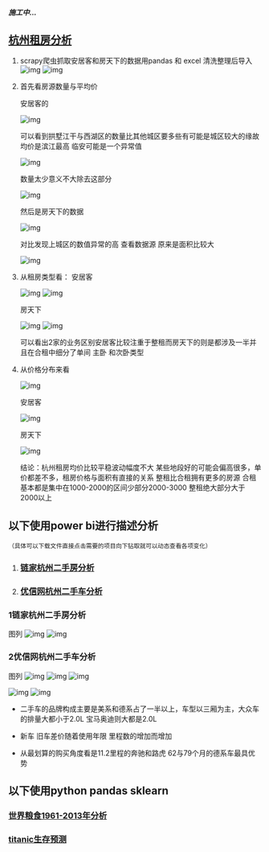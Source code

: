 ##### 施工中...
## [杭州租房分析](#杭州租房分析)
1. scrapy爬虫抓取安居客和房天下的数据用pandas 和 excel 清洗整理后导入
![img](.//img//fang1.png) 
![img](.//img//fang2.png)

2. 首先看房源数量与平均价

    安居客的

    ![img](.//img//fang3.png)

    可以看到拱墅江干与西湖区的数量比其他城区要多些有可能是城区较大的缘故 均价是滨江最高 临安可能是一个异常值

    ![img](.//img//fang4.png) 

    数量太少意义不大除去这部分

    ![img](.//img//fang5.png) 

    然后是房天下的数据

    ![img](.//img//fang6.png)

    对比发现上城区的数值异常的高
    查看数据源 原来是面积比较大

    ![img](.//img//fang7.png)

3. 从租房类型看：
    安居客

    ![img](.//img//fang8.png)
    ![img](.//img//fang11.png)

    房天下

    ![img](.//img//fang9.png)
    ![img](.//img//fang12.png)

    可以看出2家的业务区别安居客比较注重于整租而房天下的则是都涉及一半并且在合租中细分了单间 主卧 和次卧类型

4. 从价格分布来看

    ![img](.//img//fang10.png)

    安居客

    ![img](.//img//fang13.png)

    房天下

    ![img](.//img//fang14.png)

    结论：杭州租房均价比较平稳波动幅度不大 某些地段好的可能会偏高很多，单价都差不多，租房价格与面积有直接的关系
    整租比合租拥有更多的房源
    合租基本都是集中在1000-2000的区间少部分2000-3000
    整租绝大部分大于2000以上
## 以下使用power bi进行描述分析
    （具体可以下载文件直接点击需要的项目向下钻取就可以动态查看各项变化） 
1. ### [链家杭州二手房分析](#1链家杭州二手房分析)
2. ### [优信网杭州二手车分析](#2优信网杭州二手车分析)
### 1链家杭州二手房分析
图列
![img](./img/h1.png)
![img](./img/h3.png)
### 2优信网杭州二手车分析
图列
![img](.//img//car1.png)
![img](.//img//car5.png)
![img](.//img//car9.png)

![img](.//img//car12.png)
![img](.//img//car13.png)
+ 二手车的品牌构成主要是美系和德系占了一半以上，车型以三厢为主，大众车的排量大都小于2.0L 宝马奥迪则大都是2.0L

+ 新车 旧车差价随着使用年限 里程数的增加而增加
+ 从最划算的购买角度看是11.2里程的奔驰和路虎 62与79个月的德系车最具优势

## 以下使用python pandas sklearn

### [世界粮食1961-2013年分析](http://nbviewer.jupyter.org/github/Se9t/datasci/blob/master/datasci/fao_aly.ipynb)
### [titanic生存预测](http://nbviewer.jupyter.org/github/Se9t/datasci/blob/master/datasci/titanic_pre.ipynb)